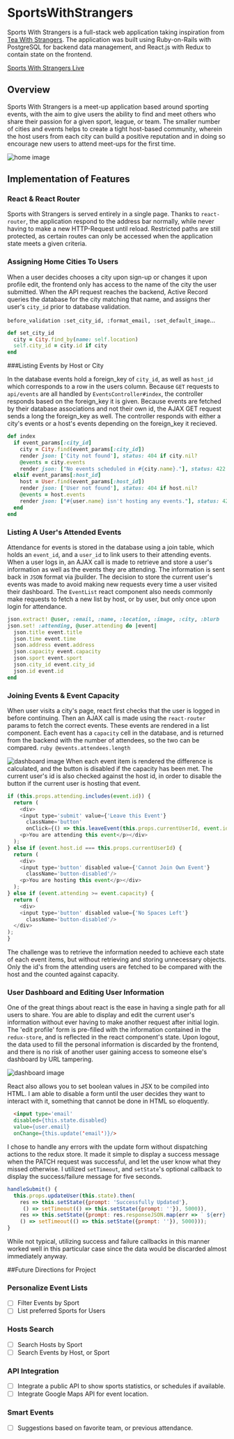 [TeaWithStrangers]: http://www.teawithstrangers.com/

# SportsWithStrangers
Sports With Strangers is a full-stack web application taking inspiration from [Tea With Strangers][TeaWithStrangers].
The application was built using Ruby-on-Rails with PostgreSQL for backend data management, and React.js with Redux to contain state on the frontend.

[Sports With Strangers Live](https://www.sportswithstrangers.online)

## Overview

Sports With Strangers is a meet-up application based around sporting events, with the aim to give users the ability to find and meet others who share their passion for a given sport, league, or team. The smaller number of cities and events helps to create a tight host-based community, wherein the host users from each city can build a positive reputation and in doing so encourage new users to attend meet-ups for the first time.

![home image](docs/screenshots/homepage.png)
## Implementation of Features

### React & React Router

Sports with Strangers is served entirely in a single page. Thanks to `react-router`, the application respond to the address bar normally, while never having to make a new HTTP-Request until reload. Restricted paths are still protected, as certain routes can only be accessed when the application state meets a given criteria.

### Assigning Home Cities To Users

When a user decides chooses a city upon sign-up or changes it upon profile edit, the frontend only has access to the name of the city the user submitted. When the API request reaches the backend, Active Record queries the database for the city matching that name, and assigns ther user's `city_id` prior to database validation.

`before_validation :set_city_id, :format_email, :set_default_image`...

```ruby
def set_city_id
  city = City.find_by(name: self.location)
  self.city_id = city.id if city
end
```

###Listing Events by Host or City

  In the database events hold a foreign_key of `city_id`, as well as `host_id` which corresponds to a row in the users column. Because `GET` requests to `api/events` are all handled by `EventsController#index`, the controller responds based on the foreign_key it is given. Because events are fetched by their database associations and not their own id, the AJAX GET request sends a long the foreign_key as well. The controller responds with either a city's events or a host's events depending on the foreign_key it recieved.

  ```ruby
  def index
    if event_params[:city_id]
      city = City.find(event_params[:city_id])
      render json: ['City not found'], status: 404 if city.nil?
      @events = city.events
      render json: ["No events scheduled in #{city.name}."], status: 422 if @events.empty?
    elsif event_params[:host_id]
      host = User.find(event_params[:host_id])
      render json: ['User not found'], status: 404 if host.nil?
      @events = host.events
      render json: ["#{user.name} isn't hosting any events."], status: 422 if @events.empty?
    end
  end
  ```
### Listing A User's Attended Events

Attendance for events is stored in the database using a join table, which holds an `event_id`, and a `user_id` to link users to their attending events. When a user logs in, an AJAX call is made to retrieve and store a user's information as well as the events they are attending. The information is sent back in `JSON` format via jbuilder. The decision to store the current user's events was made to avoid making new requests every time a user visited their dashboard. The `EventList` react component also needs commonly make requests to fetch a new list by host, or by user, but only once upon login for attendance.

```ruby
json.extract! @user, :email, :name, :location, :image, :city, :blurb
json.set! :attending, @user.attending do |event|
  json.title event.title
  json.time event.time
  json.address event.address
  json.capacity event.capacity
  json.sport event.sport
  json.city_id event.city_id
  json.id event.id
end
```

### Joining Events & Event Capacity

  When user visits a city's page, react first checks that the user is logged in before continuing. Then an AJAX call is made using the `react-router` params to fetch the correct events. These events are rendered in a list component. Each event has a `capacity` cell in the database, and is returned from the backend with the number of attendees, so the two can be compared.
    ```ruby
    @events.attendees.length
    ```

![dashboard image](docs/screenshots/city-show.png)
  When each event item is rendered the difference is calculated, and the button is disabled if the capacity has been met. The current user's id is also checked against the host id, in order to disable the button if the current user is hosting that event.

  ```javascript
  if (this.props.attending.includes(event.id)) {
    return (
      <div>
      <input type='submit' value={'Leave this Event'}
        className='button'
        onClick={() => this.leaveEvent(this.props.currentUserId, event.id)} />
      <p>You are attending this event</p></div>
    );
  } else if (event.host.id === this.props.currentUserId) {
    return (
      <div>
      <input type='button' disabled value={'Cannot Join Own Event'}
        className='button-disabled'/>
      <p>You are hosting this event</p></div>
    );
  } else if (event.attending >= event.capacity) {
    return (
      <div>
      <input type='button' disabled value={'No Spaces Left'}
        className='button-disabled'/>
    </div>
  );
}

```

The challenge was to retrieve the information needed to achieve each state of each event items, but without retrieving and storing unnecessary objects. Only the id's from the attending users are fetched to be compared with the host and the counted against capacity.

###  User Dashboard and Editing User Information

One of the great things about react is the ease in having a single path for all users to share. You are able to display and edit the current user's information without ever having to make another request after initial login. The 'edit profile' form is pre-filled with the information contained in the `redux-store`, and is reflected in the react component's state. Upon logout, the data used to fill the personal information is discarded by the frontend, and there is no risk of another user gaining access to someone else's dashboard by URL tampering.

![dashboard image](docs/screenshots/dashboard.png)

React also allows you to set boolean values in JSX to be compiled into HTML. I am able to disable a form until the user decides they want to interact with it, something that cannot be done in HTML so eloquently.

```HTML
  <input type='email'
  disabled={this.state.disabled}
  value={user.email}
  onChange={this.update('email')}/>
```

I chose to handle any errors with the update form without dispatching actions to the redux store. It made it simple to display a success message when the PATCH request was successful, and let the user know what they missed otherwise. I utilized `setTimeout`, and `setState`'s optional callback to display the success/failure message for five seconds.

```javascript
handleSubmit() {
  this.props.updateUser(this.state).then(
    res => this.setState({prompt: 'Successfully Updated'},
     () => setTimeout(() => this.setState({prompt: ''}), 5000)),
    res => this.setState({prompt: res.responseJSON.map(err => ` ${err}. `)},
    () => setTimeout(() => this.setState({prompt: ''}), 5000)));
}
```
While not typical, utilizing success and failure callbacks in this manner worked well in this particular case since the data would be discarded almost immediately anyway. 

##Future Directions for Project

### Personalize Event Lists
- [ ] Filter Events by Sport
- [ ] List preferred Sports for Users

### Hosts Search
- [ ] Search Hosts by Sport
- [ ] Search Events by Host, or Sport

### API Integration
- [ ] Integrate a public API to show sports statistics, or schedules if available.
- [ ] Integrate Google Maps API for event location.

### Smart Events
- [ ] Suggestions based on favorite team, or previous attendance.
